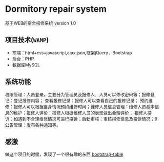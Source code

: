 # Dormitory repair system
基于WEB的宿舍报修系统
version 1.0

## 项目技术(`WAMP`)
* 前端：html+css+javascript,ajax,json,框架jQuery，Bootstrap
* 后台：PHP
* 数据库MySQL

## 系统功能
权限管理：人员登录，主要分为管理员及报修人，人员可以修改密码等；报修登记：登记报修内容； 查看报修记录：报修人可以查看自己的报修记录；
预约维修：报修人可以根据自身情况预约维修时间；维修人员信息管理：维修人员基本信息的维护；报修人评价：报修人根据维修人员的表现做出合理评价；
报修人投诉：如遇到不合理维修情况可进行投诉；后勤审核：审核报修信息及投诉情况；9公告管理：发布各种通知等。

## 感激
做这个项目的时候，发现了一个很有趣的东西 [bootstrap-table](https://github.com/wenzhixin/bootstrap-table)
